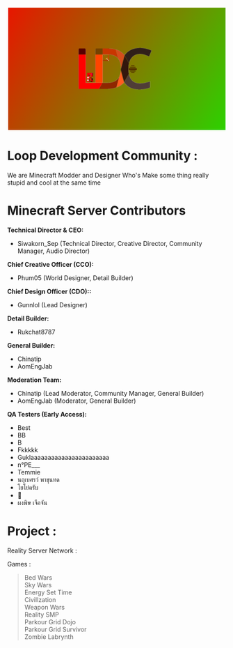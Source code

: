 <p align="center">
  <img width="500" alt="ldc wall" src="/LDCwall.png">
</p>

# Loop Development Community :
  We are Minecraft Modder and Designer Who's Make some thing really stupid and cool at the same time
  
# Minecraft Server Contributors

**Technical Director & CEO:**
* Siwakorn_Sep (Technical Director, Creative Director, Community Manager, Audio Director)

**Chief Creative Officer (CCO):**
* Phum05 (World Designer, Detail Builder)

**Chief Design Officer (CDO)::**
* Gunnlol (Lead Designer)

**Detail Builder:**
* Rukchat8787

**General Builder:**
* Chinatip 
* AomEngJab

**Moderation Team:**
* Chinatip (Lead Moderator, Community Manager, General Builder)
* AomEngJab (Moderator, General Builder)

**QA Testers (Early Access):**
* Best
* BB
* B
* Fkkkkk
* Guklaaaaaaaaaaaaaaaaaaaaaaa
* n°PE___
* Temmie
* นฤเบศรว์ พาขุนทด
* โยโย่ครับ
* 🐾
* ผงพิษ เจือจัน 

# Project :
  Reality Server Network :

  Games : 
  
  > Bed Wars \
  > Sky Wars \
  > Energy Set Time \
  > Civillzation \
  > Weapon Wars \
  > Reality SMP \
  > Parkour Grid Dojo \
  > Parkour Grid Survivor \
  > Zombie Labrynth
